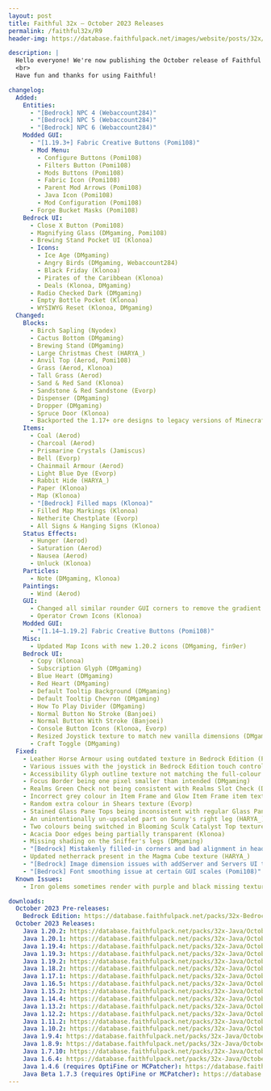 ```yaml
---
layout: post
title: Faithful 32x – October 2023 Releases
permalink: /faithful32x/R9
header-img: https://database.faithfulpack.net/images/website/posts/32x/R9.jpg

description: |
  Hello everyone! We're now publishing the October release of Faithful 32x. In this update we've focused mainly on improving existing textures, often redoing the ones that were long overdue for a refresh. Alongside that this release also brings a slew of fixes for various issues in both Java and Bedrock Edition. Lastly, Faithful 32x now natively supports textures provided by Fabric API and Fabric Mod Menu! So if you're a player like us who likes to play on vanilla server with client-side mods, you're definitely going to appreciate this update.
  <br>
  Have fun and thanks for using Faithful!

changelog:
  Added:
    Entities:
      - "[Bedrock] NPC 4 (Webaccount284)"
      - "[Bedrock] NPC 5 (Webaccount284)"
      - "[Bedrock] NPC 6 (Webaccount284)"
    Modded GUI:
      - "[1.19.3+] Fabric Creative Buttons (Pomi108)"
      - Mod Menu:
        - Configure Buttons (Pomi108)
        - Filters Button (Pomi108)
        - Mods Buttons (Pomi108)
        - Fabric Icon (Pomi108)
        - Parent Mod Arrows (Pomi108)
        - Java Icon (Pomi108)
        - Mod Configuration (Pomi108)
      - Forge Bucket Masks (Pomi108)
    Bedrock UI:
      - Close X Button (Pomi108)
      - Magnifying Glass (DMgaming, Pomi108)
      - Brewing Stand Pocket UI (Klonoa)
      - Icons:
        - Ice Age (DMgaming)
        - Angry Birds (DMgaming, Webaccount284)
        - Black Friday (Klonoa)
        - Pirates of the Caribbean (Klonoa)
        - Deals (Klonoa, DMgaming)
      - Radio Checked Dark (DMgaming)
      - Empty Bottle Pocket (Klonoa)
      - WYSIWYG Reset (Klonoa, DMgaming)
  Changed:
    Blocks:
      - Birch Sapling (Nyodex)
      - Cactus Bottom (DMgaming)
      - Brewing Stand (DMgaming)
      - Large Christmas Chest (HARYA_)
      - Anvil Top (Aerod, Pomi108)
      - Grass (Aerod, Klonoa)
      - Tall Grass (Aerod)
      - Sand & Red Sand (Klonoa)
      - Sandstone & Red Sandstone (Evorp)
      - Dispenser (DMgaming)
      - Dropper (DMgaming)
      - Spruce Door (Klonoa)
      - Backported the 1.17+ ore designs to legacy versions of Minecraft
    Items:
      - Coal (Aerod)
      - Charcoal (Aerod)
      - Prismarine Crystals (Jamiscus)
      - Bell (Evorp)
      - Chainmail Armour (Aerod)
      - Light Blue Dye (Evorp)
      - Rabbit Hide (HARYA_)
      - Paper (Klonoa)
      - Map (Klonoa)
      - "[Bedrock] Filled maps (Klonoa)"
      - Filled Map Markings (Klonoa)
      - Netherite Chestplate (Evorp)
      - All Signs & Hanging Signs (Klonoa)
    Status Effects:
      - Hunger (Aerod)
      - Saturation (Aerod)
      - Nausea (Aerod)
      - Unluck (Klonoa)
    Particles:
      - Note (DMgaming, Klonoa)
    Paintings:
      - Wind (Aerod)
    GUI:
      - Changed all similar rounder GUI corners to remove the gradient (Nyodex)
      - Operator Crown Icons (Klonoa)
    Modded GUI:
      - "[1.14–1.19.2] Fabric Creative Buttons (Pomi108)"
    Misc:
      - Updated Map Icons with new 1.20.2 icons (DMgaming, fin9er)
    Bedrock UI:
      - Copy (Klonoa)
      - Subscription Glyph (DMgaming)
      - Blue Heart (DMgaming)
      - Red Heart (DMgaming)
      - Default Tooltip Background (DMgaming)
      - Default Tooltip Chevron (DMgaming)
      - How To Play Divider (DMgaming)
      - Normal Button No Stroke (Banjoei)
      - Normal Button With Stroke (Banjoei)
      - Console Button Icons (Klonoa, Evorp)
      - Resized Joystick texture to match new vanilla dimensions (DMgaming)
      - Craft Toggle (DMgaming)
  Fixed:
    - Leather Horse Armour using outdated texture in Bedrock Edition (Pomi108)
    - Various issues with the joystick in Bedrock Edition touch control preview thumbnails (DMgaming)
    - Accessibility Glyph outline texture not matching the full-colour one (DMgaming)
    - Focus Border being one pixel smaller than intended (DMgaming)
    - Realms Green Check not being consistent with Realms Slot Check (DMgaming)
    - Incorrect grey colour in Item Frame and Glow Item Frame item textures (Evorp)
    - Random extra colour in Shears texture (Evorp)
    - Stained Glass Pane Tops being inconsistent with regular Glass Pane Top (Klonoa)
    - An unintentionally un-upscaled part on Sunny's right leg (HARYA_)
    - Two colours being switched in Blooming Sculk Catalyst Top texture (DMgaming)
    - Acacia Door edges being partially transparent (Klonoa)
    - Missing shading on the Sniffer's legs (DMgaming)
    - "[Bedrock] Mistakenly filled-in corners and bad alignment in header_bar_2 UI texture (Klonoa)"
    - Updated netherrack present in the Magma Cube texture (HARYA_)
    - "[Bedrock] Image dimension issues with addServer and Servers UI textures (Offroaders123, Evorp)"
    - "[Bedrock] Font smoothing issue at certain GUI scales (Pomi108)"
  Known Issues:
    - Iron golems sometimes render with purple and black missing textures on Bedrock Edition. There is currently no known desirable fix for this. If this issue happens to you, rename the file extension from .mcpack to .zip, unzip the pack and use it as a folder.

downloads:
  October 2023 Pre-releases:
    Bedrock Edition: https://database.faithfulpack.net/packs/32x-Bedrock/October%202023/Faithful%2032x%20-%201.20.mcpack
  October 2023 Releases:
    Java 1.20.2: https://database.faithfulpack.net/packs/32x-Java/October%202023/Faithful%2032x%20-%201.20.2.zip
    Java 1.20.1: https://database.faithfulpack.net/packs/32x-Java/October%202023/Faithful%2032x%20-%201.20.1.zip
    Java 1.19.4: https://database.faithfulpack.net/packs/32x-Java/October%202023/Faithful%2032x%20-%201.19.4.zip
    Java 1.19.3: https://database.faithfulpack.net/packs/32x-Java/October%202023/Faithful%2032x%20-%201.19.3.zip
    Java 1.19.2: https://database.faithfulpack.net/packs/32x-Java/October%202023/Faithful%2032x%20-%201.19.2.zip
    Java 1.18.2: https://database.faithfulpack.net/packs/32x-Java/October%202023/Faithful%2032x%20-%201.18.2.zip
    Java 1.17.1: https://database.faithfulpack.net/packs/32x-Java/October%202023/Faithful%2032x%20-%201.17.1.zip
    Java 1.16.5: https://database.faithfulpack.net/packs/32x-Java/October%202023/Faithful%2032x%20-%201.16.5.zip
    Java 1.15.2: https://database.faithfulpack.net/packs/32x-Java/October%202023/Faithful%2032x%20-%201.15.2.zip
    Java 1.14.4: https://database.faithfulpack.net/packs/32x-Java/October%202023/Faithful%2032x%20-%201.14.4.zip
    Java 1.13.2: https://database.faithfulpack.net/packs/32x-Java/October%202023/Faithful%2032x%20-%201.13.2.zip
    Java 1.12.2: https://database.faithfulpack.net/packs/32x-Java/October%202023/Faithful%2032x%20-%201.12.2.zip
    Java 1.11.2: https://database.faithfulpack.net/packs/32x-Java/October%202023/Faithful%2032x%20-%201.11.2.zip
    Java 1.10.2: https://database.faithfulpack.net/packs/32x-Java/October%202023/Faithful%2032x%20-%201.10.2.zip
    Java 1.9.4: https://database.faithfulpack.net/packs/32x-Java/October%202023/Faithful%2032x%20-%201.9.4.zip
    Java 1.8.9: https://database.faithfulpack.net/packs/32x-Java/October%202023/Faithful%2032x%20-%201.8.9.zip
    Java 1.7.10: https://database.faithfulpack.net/packs/32x-Java/October%202023/Faithful%2032x%20-%201.7.10.zip
    Java 1.6.4: https://database.faithfulpack.net/packs/32x-Java/October%202023/Faithful%2032x%20-%201.6.4.zip
    Java 1.4.6 (requires OptiFine or MCPatcher): https://database.faithfulpack.net/packs/32x-Java/October%202023/Faithful%2032x%20-%201.4.6.zip
    Java Beta 1.7.3 (requires OptiFine or MCPatcher): https://database.faithfulpack.net/packs/32x-Java/October%202023/Faithful%2032x%20-%20b1.7.3.zip
---
```

